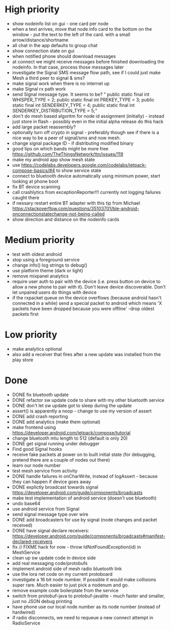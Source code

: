 # High priority

* show nodeinfo list on gui - one card per node
* when a text arrives, move that node info card to the bottom on the window - put the text to the left of the card.  with a small arrow/distance/shortname
* all chat in the app defaults to group chat
* show connection state on gui
* when notified phone should download messages
* at connect we might receive messages before finished downloading the nodeinfo.  In that case, process those messages later
* investigate the Signal SMS message flow path, see if I could just make Mesh a third peer to signal & sms?
* make signal work when there is no internet up
* make Signal rx path work
* send Signal message type.  It seems to be? "  public static final int WHISPER_TYPE                = 2;
  public static final int PREKEY_TYPE                 = 3;
  public static final int SENDERKEY_TYPE              = 4;
  public static final int SENDERKEY_DISTRIBUTION_TYPE = 5;"
* don't do mesh based algoritm for node id assignment (initially) - instead just store in flash - possibly even in the initial alpha release do this hack
* add large packet reassembly?
* optionally turn off crypto in signal - preferably though see if there is a nice way to be a peer of signal/sms and now mesh.
* change signal package ID - if distributing modified binary
* good tips on which bands might be more free https://github.com/TheThingsNetwork/ttn/issues/119
* make my android app show mesh state
* use https://codelabs.developers.google.com/codelabs/jetpack-compose-basics/#4 to show service state
* connect to bluetooth device automatically using minimum power, start looking at phone boot
* fix BT device scanning
* call crashlytics from exceptionReporter!!!  currently not logging failures caught there
* if nessary restart entire BT adapter with this tip from Michael https://stackoverflow.com/questions/35103701/ble-android-onconnectionstatechange-not-being-called
* show direction and distance on the nodeinfo cards

# Medium priority

* test with oldest android
* stop using a foreground service
* change info() log strings to debug()
* use platform theme (dark or light)
* remove mixpanel analytics
* require user auth to pair with the device (i.e. press button on device to allow a new phone to pair with it).
Don't leave device discoverable.  Don't let unpaired users do things with device
* if the rxpacket queue on the device overflows (because android hasn't connected in a while) send a special packet to android which means 'X packets have been dropped because you were offline' -drop oldest packets first

# Low priority

* make analytics optional
* also add a receiver that fires after a new update was installed from the play store

# Done

* DONE fix bluetooth update
* DONE refactor sw update code to share with my other bluetooth service
* DONE don't let sw update got to sleep during the update
* assert() is apparently a noop - change to use my version of assert
* DONE add crash reporting
* DONE add analytics (make them optional)
* make frontend using https://developer.android.com/jetpack/compose/tutorial
* change bluetooth mtu length to 512 (default is only 20)
* DONE get signal running under debugger
* Find good Signal hooks
* receive fake packets at power on to built initial state (for debugging, pretend there are a couple of nodes out there)
* learn our node number
* test mesh service from activity
* DONE handle failures in onCharWrite, instead of logAssert - because they can happen if device goes away
* DONE explictly broadcast towards signal https://developer.android.com/guide/components/broadcasts
* make test implementation of android service (doesn't use bluetooth)
* undo base64
* use android service from Signal
* send signal message type over wire
* DONE add broadcasters for use by signal (node changes and packet received)
* DONE have signal declare receivers: https://developer.android.com/guide/components/broadcasts#manifest-declared-receivers
* fix // FIXME hack for now -  throw IdNotFoundException(id) in MeshService
* clean up sw update code in device side
* add real messaging code/protobufs
* implement android side of mesh radio bluetooth link
* use the lora net code on my current protoboard
* investigate a 16 bit node number.  If possible it would make collisions super rare.  Much easier to just pick a nodenum and go.
* remove example code boilerplate from the service
* switch from protobuf-java to protobuf-javalite - much faster and smaller, just no JSON debug printing
* have phone use our local node number as its node number (instead of hardwired)
* if radio disconnects, we need to requeue a new connect attempt in RadioService